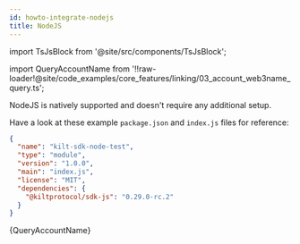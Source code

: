 ```yaml
---
id: howto-integrate-nodejs
title: NodeJS
---
```


import TsJsBlock from '@site/src/components/TsJsBlock';

import QueryAccountName from '!!raw-loader!@site/code_examples/core_features/linking/03_account_web3name_query.ts';

NodeJS is natively supported and doesn't require any additional setup.

Have a look at these example `package.json` and `index.js` files for reference:

```json
{
  "name": "kilt-sdk-node-test",
  "type": "module",
  "version": "1.0.0",
  "main": "index.js",
  "license": "MIT",
  "dependencies": {
    "@kiltprotocol/sdk-js": "0.29.0-rc.2"
  }
}
```

<TsJsBlock>
  {QueryAccountName}
</TsJsBlock>